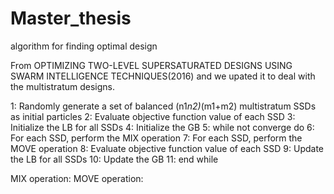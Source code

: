 # Master_thesis
algorithm for finding optimal design

From OPTIMIZING TWO-LEVEL SUPERSATURATED DESIGNS USING SWARM INTELLIGENCE TECHNIQUES(2016)
and we upated it to deal with the multistratum designs.

1: Randomly generate a set of balanced (n1*n2)*(m1+m2) multistratum SSDs as initial particles
2: Evaluate objective function value of each SSD
3: Initialize the LB for all SSDs
4: Initialize the GB
5: while not converge do
6: For each SSD, perform the MIX operation
7: For each SSD, perform the MOVE operation
8: Evaluate objective function value of each SSD
9: Update the LB for all SSDs
10: Update the GB
11: end while

MIX operation:
MOVE operation:
